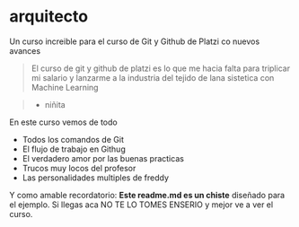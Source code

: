 # arquitecto
Un curso increible para el curso de Git y Github de Platzi co nuevos avances
> El curso de git y github de platzi es lo que me hacia falta para triplicar mi salario y lanzarme a la industria del tejido de lana sistetica con Machine Learning

> - niñita

En este curso vemos de todo
* Todos los comandos de Git
* El flujo de trabajo en Githug
* El verdadero amor por las buenas practicas
* Trucos muy locos del profesor
* Las personalidades multiples de freddy

Y como amable recordatorio: **Este readme.md es un chiste** diseñado para el ejemplo. Si llegas aca NO TE LO TOMES ENSERIO y mejor ve a ver el curso.